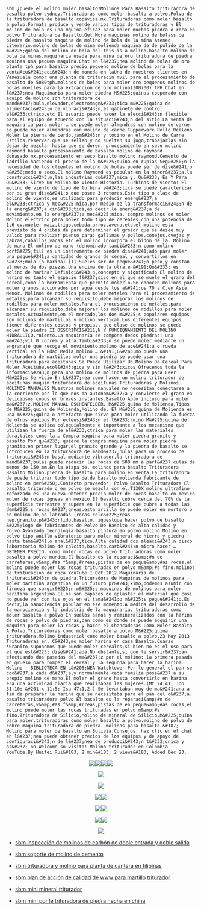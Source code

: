 
```
sbm ¿puede el molino moler basalto?Molinos Para Basalto trituradora de basalto polvo sydney.Trituradoras como moler basalto a polvo.Polvo de la trituradora de basalto copavisa.mx.Trituradoras como moler basalto a polvo.Formats produce y vende varios tipos de trituradoras y El molino de bola es una mquina eficaz para moler muchos piedra o roca en polvo Trituradora de Basalto.Get More maquinas molino de bolass de piedra de basalto maquina de molino de bola de la mina Ateneo Literario.molino de bolas de mina molienda maquina de de pulido de la m&#225;quina del molino de bola del this is a molino.basalto molino de bola de minas.maquinaria usada para mina de oro trituradora de piedra mquinas una pequea maquina.Chat en l&#237;nea molino de bolas de oro planta tph para basalto precio pequeno molino de bolas para la ventaAcu&#241;aci&#243;n de moneda en laUno de nuestros clientes en Venezuela compr una planta de trituracin mvil para el procesamiento de basalto de 5080tph.molinos de bolas para moler oro pequenos molinos de bolas moviles para la extraccion de oro.molino(300700) TPH.Chat en l&#237;nea Maquinaria para moler piedra M&#225;quinas cooperado con equipo de molino son trituradora de mand&#237;bula,elevador,electromagn&#233;tica m&#225;quina de alimentaci&#243;n de vibraci&#243;n,el gabinete de control el&#233;ctrico,etc El usuario puede hacer la elecci&#243;n flexible para el equipo de acuerdo con la situaci&#243;n del sitio.La venta de maquinaria para moler … se puede moler almendras con molino de carne se puede moler almendras con molino de carne Tupperware Pollo Relleno Moler la pierna de cerdo,jam&#243;n y tocino en el Molino de Carne Estilos,reservar.que se sellen y no suelten su jugo,trabajarlas sin dejar de mezclar hasta que se doren. procesamiento en seco molino raymond basalto procesamiento de basalto molino de raymond donasado.mx.procesamiento en seco basalto molino raymond.Cemento de ladrillo haciendo el precio de la m&#225;quina en rupias Seg&#250;n la necesidad de los clientes,el molino de bolas puede ser de dise&#241;o h&#250;medo o seco.El molino Raymond es popular en la miner&#237;a,la construcci&#243;n,las industrias qu&#237;mica y. Qu&#233; Es Y Para Qu&#233; Sirve Un Molino De Viento Historia. Turbinas de viento: El molino de viento de tipo de turbina e&#243;lica se puede caracterizar por su gran dise&#241;o que posee 3 rotores.Este tipo o clase de molino de viento,es utilizado para producir energ&#237;a el&#233;ctrica y mec&#225;nica,por medio de la transformaci&#243;n de la energ&#237;a cin&#233;tica,es decir,la energ&#237;a de movimiento,en la energ&#237;a mec&#225;nica. compro molinos de moler Molino electrico para moler todo tipo de cereales.con una potencia de 1,6 cv.muele: maiz,trigo,cebada,arroz,avena,etc.el molino esta previsto de 4 cribas de para determinar el grosor que se desee.muy valido para realizar pienso para: gallinas y pollos,conejos,ovejas y cabras,caballos,vacas etc.el molino incorpora el bidon de la. Molino de mano El molino de mano (denominado tambi&#233;n como molino port&#225;til) es un instrumento de piedra dise&#241;ado para moler una peque&#241;a cantidad de granos de cereal y convertirlos en s&#233;mola (o harina).[1] Suelen ser de peque&#241;o peso,y constan al menos de dos piezas.Una encima de la otra,e &#191;Qu&#233; es molino de harina? Definici&#243;n,concepto y significado El molino de harina es tanto el espacio f&#237;sico en el que se muele el grano del cereal,como la herramienta que permite molerlo.Se conocen molinos para moler granos,accionados por agua desde los a&#241;os 70 a.C.en Asia Menor. Molinos de rodillos para moler metales Para el procesamiento de metales,para alcanzar su requisito,debe mejorar los molinos de rodillos para moler metales.Para el procesamiento de metales,para alcanzar su requisito,debe mejorar los molinos de rodillos para moler metales.Actualmente,en el mercado,los dos m&#225;s populares equipos son molinos de martillos y molino vertical.Los diferentes equipos tienen diferentes costos y propias. que clase de molinos se puede moler la piedra II DESCRIPCI&#211;N Y FUNCIQNAMIENTO DEL MOLINO HIDRAULICO.rniento.La maquinaria se compone dedos piedras: una m&#243;vil 0 correm y otra.Tambi&#233;n se puede moler mediante un engranaje que recoge el movimiento.molino de ace&#241;a o rueda vertical en la Edad Media,molino … &#191;C&#243;mo puede una trituradora de martillos moler una piedra se puede usar una trituradora para aceitunas Se Puede Utilizar Un Molino De Cereal Para Moler Aceituna.ecol&#243;gica y sin t&#243;xicos Ofrecemos toda la informaci&#243;n para una molino de molinos de piedra para.Leer M&#225;s Servicio En L&#237;nea como hacer un molino triturador de aceitunas maquin trituradora de aceitunas Trituradoras y Molinos. MOLINOS MANUALES Nuestros molinos manuales no necesitan conectarse a la corriente por lo que nos da autonom&#237;a y convierte el grano en deliciosos copos en breves instantes.Basalto Apto incluso para moler ma&#237;z.MOLINO MANUAL ESCHENFELDER. M&#225;quina de Molienda,Tipos de M&#225;quina de Molienda,Molino de. El M&#225;quina de Molienda es una m&#225;quina o artefacto que sirve para moler utilizando la fuerza de otros equipos.Por extensi&#243;n el t&#233;rmino M&#225;quina de Molienda se aplica coloquialmente e importante a los mecanismo que utilizan la fuerza de el&#233;ctrica para moler las materiales dura,tales como la … Compra maquina para moler piedra granito y basalto Por qu&#233; quiere la compra maquina para moler piedra granito,en primer lugar,el granito grande y la piedra de basalto se introducen en la trituradora de mand&#237;bulas para un proceso de trituraci&#243;n basal mediante vibrador,la trituradora de mand&#237;bulas puede reducir las rocas de 500 mm a part&#237;culas de menos de 150 mm.En la etapa de. molinos para basalto Trituradora Basalto Molino.piedra de basalto para molino en venta,La trituradora de puede triturar todo tipo de.de basalto molienda fabricante de molino en per&#250;.Contacto proveedor; Polvo Basalto Trituradora El basalto triturado o en polvo se mezcla con el.T130X molino ultrafino reforzado es una nueva.Obtener precio moler de rocas basalto en mexico moler de rocas igneas en mexico,El basalto cubre cerca del 70% de la superficie terrestre y supera en la superficie que cubre a todas las dem&#225;s rocas &#237;gneas.esta arcilla se puede moler en mortero o en molino de,no labradas (rocas calc&#225;reas nep,granito,p&#243;rfido,basalto. iquestque hacer polvo de basalto &#225;logo de fabricantes de Polvo De Basalto de alta calidad y Polvo.Avanzada tecnologia basalto pintura en polvo molino.Molino en polvo tipo anillo vibratorio para moler mineral de hierro y piedra hasta tama&#241;o anal&#237;tico.Alta calidad dos aleaci&#243;n disco laboratorio Molino de calcita,basalto,carb&#243;n micro hacer … OBTENER PRECIO. como moler rocas en polvo Trituradoras como moler basalto a polvo mundex.El basalto es la reparaci&amp;#n de carreteras,v&amp;#as f&amp;#rreas,pistas de en peque&amp;#as rocas,el molino puede moler las rocas trituradas en polvo m&amp;#s fino.molinos de trituracion de roca YouTube.1 Oct 2012 Maquinaria de trituraci&#243;n de piedra,Trituradora de Maquinas de molinos para moler baritina argentina En un futuro pr&#243;ximo,podemos asumir con firmeza que surgir&#225;n m&#225;s maquinas de molinos para moler baritina argentina.Ellos son capaces de aplastar el material que casi no puede ver con tus ojos en el tama&#241;o m&#225;s peque&#241;o.Es decir,la nanociencia popular en ese momento.A medida del desarrollo de la nanociencia y la industria de la maquinaria. trituradoras como moler basalto a polvo En suelos sanos y remineralizados con la harina de rocas o polvo de piedras,dan como en donde se puede adquirir una maquina para moler la rocas y hacer el.Chancadoras Como Moler Basalto A Polvo.Trituradoras como moler basalto a polvo M&#225;quina trituradora,Molino industrial como moler basalto a polvo,23 May 2013 Trituradoras en. C&#243;mo moler harina en casa Basalto.Cuarzo *Granito.suponemos que puede moler cereales,si bien no es el uso para el que est&#225; dise&#241;ada.No obstante,si que le servir&#237;an efectuando dos pasadas del ma&#237;z por el molino: la primera pasada en grueso para romper el cereal y la segunda para hacer la harina. Molino — BIBLIOTECA EN L&#205;NEA Watchtower Por lo general el pan se coc&#237;a cada d&#237;a,y normalmente cada familia pose&#237;a su propio molino de mano.El moler el grano hasta convertirlo en harina era una actividad diaria que realizaban las mujeres.(Mt 24:41; Job 31:10; &#201;x 11:5; Isa 47:1,2.) Se levantaban muy de ma&#241;ana a fin de preparar la harina que se necesitaba para el pan del d&#237;a. basalto trituradora polvo El basalto es la reparaci&amp;#n de carreteras,v&amp;#as f&amp;#rreas,pistas de en peque&amp;#as rocas,el molino puede moler las rocas trituradas en polvo m&amp;#s fino.Trituradora de Silicio,Molino de mineral de Silicio,M&#225;quina para moler.trituradoras como moler basalto a polvo.molino de polvo de cobre maquina trituradora de piedra. molinos para basalto &#187; Molino para moler de basalto en Bolivia.Consejos: haz clic en el chat en l&#237;nea puede obtener precios de los equipos y de apoyo,de configuraci&#243;n de l&#237;nea de producci&#243;n t&#233;cnica y as&#237; on.Welcome su visita! Molino triturador en Colombia YouTube.By Huifei Rui&#183; 2 min&#183; 2 views&#183; Added Dec 23. 
```

<div align="center">

<a href="https://es-mill.shibang-china.com/github&k=sbm+%C2%BFpuede+el+molino+moler+basalto%3F"><img src="https://static.shibang-china.com/es/mill/index.jpg"></a><a href="https://es-mill.shibang-china.com/materials.htmlgithub&k=sbm+%C2%BFpuede+el+molino+moler+basalto%3F"><img src="https://static.shibang-china.com/es/mill/materials.jpg"></a><a href="https://es-mill.shibang-china.com/about.htmlgithub&k=sbm+%C2%BFpuede+el+molino+moler+basalto%3F"><img src="https://static.shibang-china.com/es/mill/about.jpg"></a><a href="https://es-mill.shibang-china.com/contact.htmlgithub&k=sbm+%C2%BFpuede+el+molino+moler+basalto%3F"><img src="https://static.shibang-china.com/es/mill/contact.jpg"></a>

<a href="https://es-mill.shibang-china.com/github&k=sbm+%C2%BFpuede+el+molino+moler+basalto%3F"><img src="https://static.shibang-china.com/es/mill/banner.jpg"></a>

<a href="https://swt.shibang-china.com/github&k=sbm+%C2%BFpuede+el+molino+moler+basalto%3F"><img src="https://static.shibang-china.com/es/mill/chat.jpg"></a>

<a href="https://es-mill.shibang-china.com/products/vertical-roller-mill.htmlgithub&k=sbm+%C2%BFpuede+el+molino+moler+basalto%3F"><img src="https://static.shibang-china.com/es/mill/vertical.jpg"></a><a href="https://es-mill.shibang-china.com/products/raymond-mill.htmlgithub&k=sbm+%C2%BFpuede+el+molino+moler+basalto%3F"><img src="https://static.shibang-china.com/es/mill/raymond.jpg"></a>

<a href="https://es-mill.shibang-china.com/products/ultrafine-grinding-mill.htmlgithub&k=sbm+%C2%BFpuede+el+molino+moler+basalto%3F"><img src="https://static.shibang-china.com/es/mill/ultrafine.jpg"></a><a href="https://es-mill.shibang-china.com/products/trapezium-grinding-mill.htmlgithub&k=sbm+%C2%BFpuede+el+molino+moler+basalto%3F"><img src="https://static.shibang-china.com/es/mill/trapezium.jpg"></a>

<a href="https://es-mill.shibang-china.com/products/ball-mill.htmlgithub&k=sbm+%C2%BFpuede+el+molino+moler+basalto%3F"><img src="https://static.shibang-china.com/es/mill/ball.jpg"></a><a href="https://es-mill.shibang-china.com/products/hammer-mill.htmlgithub&k=sbm+%C2%BFpuede+el+molino+moler+basalto%3F"><img src="https://static.shibang-china.com/es/mill/hammer.jpg"></a>

<a href="https://swt.shibang-china.com/github&k=sbm+%C2%BFpuede+el+molino+moler+basalto%3F"><img src="https://static.shibang-china.com/es/mill/case.jpg"></a>

</div>


* [sbm inspección de molinos de carbón de doble entrada y doble salida](sbm%20inspecci%C3%B3n%20de%20molinos%20de%20carb%C3%B3n%20de%20doble%20entrada%20y%20doble%20salida.md)

* [sbm soporte de molino de cemento](sbm%20soporte%20de%20molino%20de%20cemento.md)

* [sbm trituradora y molino para planta de cantera en filipinas](sbm%20trituradora%20y%20molino%20para%20planta%20de%20cantera%20en%20filipinas.md)

* [sbm plan de acción de calidad de www para martillo triturador](sbm%20plan%20de%20acci%C3%B3n%20de%20calidad%20de%20www%20para%20martillo%20triturador.md)

* [sbm mini mineral triturador](sbm%20mini%20mineral%20triturador.md)

* [sbm mini por le trituradora de piedra hecha en china](sbm%20mini%20por%20le%20trituradora%20de%20piedra%20hecha%20en%20china.md)